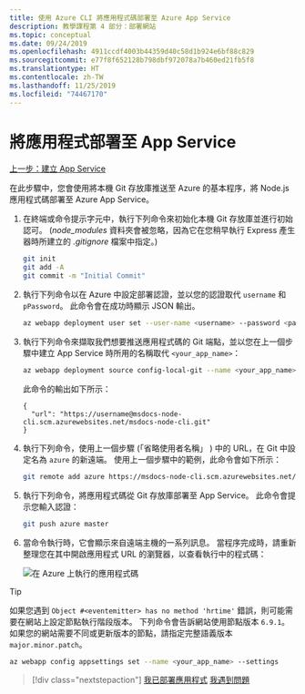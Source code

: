 ```yaml
---
title: 使用 Azure CLI 將應用程式碼部署至 Azure App Service
description: 教學課程第 4 部分：部署網站
ms.topic: conceptual
ms.date: 09/24/2019
ms.openlocfilehash: 4911ccdf4003b44359d40c58d1b924e6bf88c829
ms.sourcegitcommit: e77f8f652128b798dbf972078a7b460ed21fb5f8
ms.translationtype: HT
ms.contentlocale: zh-TW
ms.lasthandoff: 11/25/2019
ms.locfileid: "74467170"
---
```

# <a name="deploy-the-app-to-app-service"></a>將應用程式部署至 App Service

[上一步：建立 App Service](tutorial-vscode-azure-cli-node-03.md)

在此步驟中，您會使用將本機 Git 存放庫推送至 Azure 的基本程序，將 Node.js 應用程式碼部署至 Azure App Service。

1. 在終端或命令提示字元中，執行下列命令來初始化本機 Git 存放庫並進行初始認可。 (*node_modules* 資料夾會被忽略，因為它在您稍早執行 Express 產生器時所建立的 *.gitignore* 檔案中指定。)

    ```bash
    git init
    git add -A
    git commit -m "Initial Commit"
    ```

1. 執行下列命令以在 Azure 中設定部署認證，並以您的認證取代 `username` 和 `pPassword`。 此命令會在成功時顯示 JSON 輸出。

    ```bash
    az webapp deployment user set --user-name <username> --password <password>
    ```

1. 執行下列命令來擷取我們想要推送應用程式碼的 Git 端點，並以您在上一個步驟中建立 App Service 時所用的名稱取代 `<your_app_name>`：

    ```bash
    az webapp deployment source config-local-git --name <your_app_name>
    ```

    此命令的輸出如下所示：

    ```output
    {
      "url": "https://username@msdocs-node-cli.scm.azurewebsites.net/msdocs-node-cli.git"
    }
    ```

1. 執行下列命令，使用上一個步驟 (「省略使用者名稱」  ) 中的 URL，在 Git 中設定名為 `azure` 的新遠端。 使用上一個步驟中的範例，此命令會如下所示：

    ```bash
    git remote add azure https://msdocs-node-cli.scm.azurewebsites.net/msdocs-node-cli.git
    ```

1. 執行下列命令，將應用程式碼從 Git 存放庫部署至 App Service。 此命令會提示您輸入認證：

    ```bash
    git push azure master
    ```

1. 當命令執行時，它會顯示來自遠端主機的一系列訊息。 當程序完成時，請重新整理您在其中開啟應用程式 URL 的瀏覽器，以查看執行中的程式碼：

    ![在 Azure 上執行的應用程式碼](media/azure-cli/remote-app.png)

> [!TIP]
> 如果您遇到 `Object #<eventemitter> has no method 'hrtime'` 錯誤，則可能需要在網站上設定節點執行階段版本。 下列命令會告訴網站使用節點版本 `6.9.1`。 如果您的網站需要不同或更新版本的節點，請指定完整語義版本 `major.minor.patch`。
>
> ```bash
> az webapp config appsettings set --name <your_app_name> --settings
> ```

> [!div class="nextstepaction"]
> [我已部署應用程式](tutorial-vscode-azure-cli-node-05.md) [我遇到問題](https://www.research.net/r/PWZWZ52?tutorial=node-deployment&step=deploy-website)
